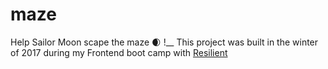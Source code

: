# maze

Help Sailor Moon scape the maze :waxing_crescent_moon: !__
This project was built in the winter of 2017 during my Frontend boot camp with [Resilient](https://www.resilientcoders.org/)
